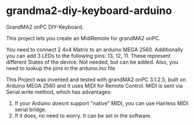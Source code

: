 # grandma2-diy-keyboard-arduino
GrandMA2 onPC DIY-Keyboard.


This project lets you create an MidiRemote for grandMA2 onPC.

You need to connect 2 4x4 Matrix to an arduino MEGA 2560. 
Additionally you can add 3 LEDs to the following pins: 13, 12, 11. These represent different States of the device. Not needed, but can be added.
Also, you need to lookup the pins in the arduino.ino file

This Project was invented and tested with grandMA2 onPC 3.1.2.5, built on Arduino MEGA 2560 and it uses MIDI for Remote Control.
MIDI is sent via Serial.write method, which has advantages:
1. If your Arduino doesnt support "native" MIDI, you can use Hairless MIDI serial bridge. 
2. If it does, no need to worry. It can be set in the software.


